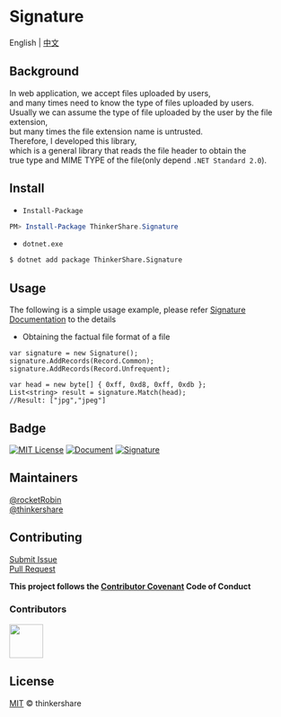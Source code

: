 # Signature

English | [中文](README-zh-Hans.md)

## Background
In web application, we accept files uploaded by users,  
and many times need to know the type of files uploaded by users.  
Usually we can assume the type of file uploaded by the user by the file extension,  
but many times the file extension name is untrusted.  
Therefore, I developed this library,  
which is a general library that reads the file header to obtain the  
true type and MIME TYPE of the file(only depend `.NET Standard 2.0`).

## Install
* `Install-Package`
```powershell
PM> Install-Package ThinkerShare.Signature
```

* `dotnet.exe`
```bash
$ dotnet add package ThinkerShare.Signature
```

## Usage
The following is a simple usage example, please refer [Signature Documentation](https://thinkershare.com/project/signature) to the details

+ Obtaining the factual file format of a file
```CSharp
var signature = new Signature();
signature.AddRecords(Record.Common);
signature.AddRecords(Record.Unfrequent);

var head = new byte[] { 0xff, 0xd8, 0xff, 0xdb };
List<string> result = signature.Match(head);
//Result: ["jpg","jpeg"]
```

## Badge
[![MIT License](https://img.shields.io/badge/License-MIT-green)](https://github.com/thinkershare/owner-signature/blob/master/LICENSE)
[![Document](https://img.shields.io/badge/Document-Signature-orange)](https://thinkershare.com/project/signature)
[![Signature](https://img.shields.io/badge/NuGet-0.1.0-blue)](https://www.nuget.org/packages/thinkershare.signature)

## Maintainers
[@rocketRobin](https://github.com/rocketRobin)  
[@thinkershare](https://github.com/thinkershare)

## Contributing
[Submit Issue](contributing.md)  
[Pull Request](contributing.md)  

**This project follows the [Contributor Covenant](http://contributor-covenant.org/version/1/3/0/) Code of Conduct**  

### Contributors
<img height="60" src="https://thinkershare.com/storage/project/signature/contributors.png" />

## License
[MIT](LICENSE) © thinkershare
